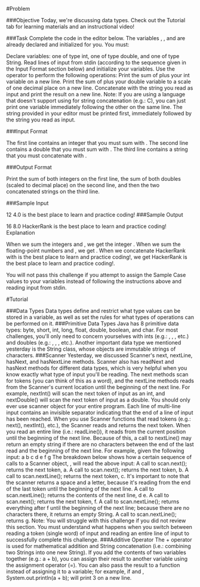 #Problem

###Objective
Today, we're discussing data types. Check out the Tutorial tab for learning materials and an instructional video!

###Task
Complete the code in the editor below. The variables , , and  are already declared and initialized for you. You must:

Declare  variables: one of type int, one of type double, and one of type String.
Read  lines of input from stdin (according to the sequence given in the Input Format section below) and initialize your  variables.
Use the  operator to perform the following operations: 
Print the sum of  plus your int variable on a new line.
Print the sum of  plus your double variable to a scale of one decimal place on a new line.
Concatenate  with the string you read as input and print the result on a new line.
Note: If you are using a language that doesn't support using  for string concatenation (e.g.: C), you can just print one variable immediately following the other on the same line. The string provided in your editor must be printed first, immediately followed by the string you read as input.

###Input Format

The first line contains an integer that you must sum with . 
The second line contains a double that you must sum with . 
The third line contains a string that you must concatenate with .

###Output Format

Print the sum of both integers on the first line, the sum of both doubles (scaled to  decimal place) on the second line, and then the two concatenated strings on the third line.

###Sample Input

12
4.0
is the best place to learn and practice coding!
###Sample Output

16
8.0
HackerRank is the best place to learn and practice coding!
Explanation

When we sum the integers  and , we get the integer . 
When we sum the floating-point numbers  and , we get . 
When we concatenate HackerRank with is the best place to learn and practice coding!, we get HackerRank is the best place to learn and practice coding!.

You will not pass this challenge if you attempt to assign the Sample Case values to your variables instead of following the instructions above and reading input from stdin.


#Tutorial

###Data Types
Data types define and restrict what type values can be stored in a variable, as well as set the rules for what types of operations can be performed on it. 
###Primitive Data Types
Java has 8 primitive data types: byte, short, int, long, float, double, boolean, and char. For most challenges, you'll only need to concern yourselves with ints (e.g.: , , , etc.) and doubles (e.g.: , , , etc.). Another important data type we mentioned yesterday is the String class, whose objects are immutable strings of characters. 
###Scanner
Yesterday, we discussed Scanner's next, nextLine, hasNext, and hasNextLine methods. Scanner also has readNext and hasNext methods for different data types, which is very helpful when you know exactly what type of input you'll be reading. The next methods scan for tokens (you can think of this as a word), and the nextLine methods reads from the Scanner's current location until the beginning of the next line. For example, nextInt() will scan the next token of input as an int, and nextDouble() will scan the next token of input as a double. You should only ever use  scanner object for your entire program. 
Each line of multi-line input contains an invisible separator indicating that the end of a line of input has been reached. When you use Scanner functions that read tokens (e.g.: next(), nextInt(), etc.), the Scanner reads and returns the next token. When you read an entire line (i.e.: readLine()), it reads from the current position until the beginning of the next line. Because of this, a call to nextLine() may return an empty string if there are no characters between the end of the last read and the beginning of the next line. For example, given the following input:
a b c
d e
f
g
The breakdown below shows how a certain sequence of calls to a Scanner object, , will read the above input:
A call to scan.next(); returns the next token, a.
A call to scan.next(); returns the next token, b.
A call to scan.nextLine(); returns the next token, c. It's important to note that the scanner returns a space and a letter, because it's reading from the end of the last token until the beginning of the next line.
A call to scan.nextLine(); returns the contents of the next line, d e.
A call to scan.next(); returns the next token, f.
A call to scan.nextLine(); returns everything after f until the beginning of the next line; because there are no characters there, it returns an empty String.
A call to scan.nextLine(); returns g.
Note: You will struggle with this challenge if you did not review this section. You must understand what happens when you switch between reading a token (single word) of input and reading an entire line of input to successfully complete this challenge.
###Additive Operator
The + operator is used for mathematical addition and String concatenation (i.e.: combining two Strings into one new String). If you add the contents of two variables together (e.g.: a + b), you can assign their result to another variable using the assignment operator (=). You can also pass the result to a function instead of assigning it to a variable; for example, if  and , System.out.println(a + b); will print 3 on a new line.  